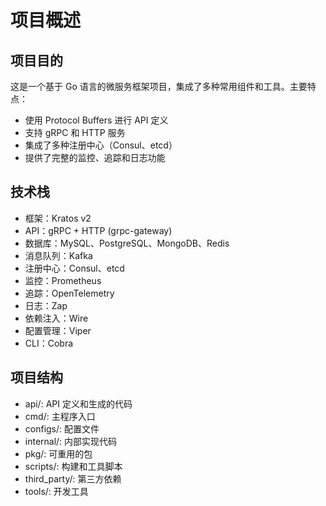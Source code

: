 # 项目概述

## 项目目的
这是一个基于 Go 语言的微服务框架项目，集成了多种常用组件和工具。主要特点：
- 使用 Protocol Buffers 进行 API 定义
- 支持 gRPC 和 HTTP 服务
- 集成了多种注册中心（Consul、etcd）
- 提供了完整的监控、追踪和日志功能

## 技术栈
- 框架：Kratos v2
- API：gRPC + HTTP (grpc-gateway)
- 数据库：MySQL、PostgreSQL、MongoDB、Redis
- 消息队列：Kafka
- 注册中心：Consul、etcd
- 监控：Prometheus
- 追踪：OpenTelemetry
- 日志：Zap
- 依赖注入：Wire
- 配置管理：Viper
- CLI：Cobra

## 项目结构
- api/: API 定义和生成的代码
- cmd/: 主程序入口
- configs/: 配置文件
- internal/: 内部实现代码
- pkg/: 可重用的包
- scripts/: 构建和工具脚本
- third_party/: 第三方依赖
- tools/: 开发工具